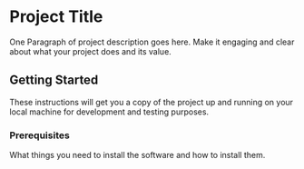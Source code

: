 # Project Title

One Paragraph of project description goes here. Make it engaging and clear about what your project does and its value.

## Getting Started

These instructions will get you a copy of the project up and running on your local machine for development and testing purposes. 

### Prerequisites

What things you need to install the software and how to install them.

